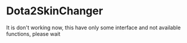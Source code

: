 # Dota2SkinChanger

It is don't working now, this have only some interface and not available functions, please wait
